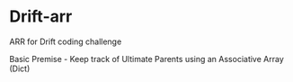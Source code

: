 # Drift-arr
ARR for Drift coding challenge

Basic Premise - Keep track of Ultimate Parents using an Associative Array (Dict)